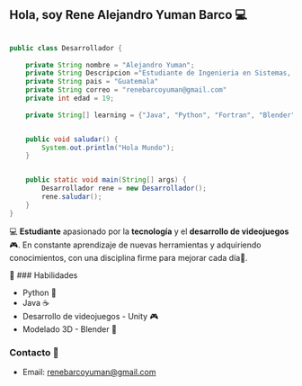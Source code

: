 ## Hola, soy Rene Alejandro Yuman Barco 💻

```java

public class Desarrollador {
    
    private String nombre = "Alejandro Yuman";
    private String Descripcion ="Estudiante de Ingenieria en Sistemas, con voluntad de seguir aprendiendo cada dia"
    private String pais = "Guatemala"
    private String correo = "renebarcoyuman@gmail.com"
    private int edad = 19;
    
    private String[] learning = {"Java", "Python", "Fortran", "Blender", "GitHub", "Unity"};


    public void saludar() {
        System.out.println("Hola Mundo");
    }


    public static void main(String[] args) {
        Desarrollador rene = new Desarrollador();
        rene.saludar();
    }
}
```


💻 **Estudiante** apasionado por la **tecnología** y el **desarrollo de videojuegos** 🎮. En constante aprendizaje de nuevas herramientas y adquiriendo conocimientos, con una disciplina firme para mejorar cada día🌱.

🧠 ### Habilidades 
- Python 🐍
- Java ☕
- Desarrollo de videojuegos - Unity 🎮
- Modelado 3D - Blender 🎨

### Contacto 📧
- Email: renebarcoyuman@gmail.com


